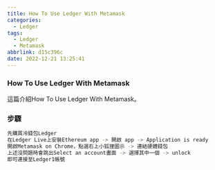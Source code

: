 ```yaml
---
title: How To Use Ledger With Metamask
categories:
  - Ledger
tags:
  - Ledger
  - Metamask
abbrlink: d15c396c
date: 2022-12-21 13:25:41
---
```

### How To Use Ledger With Metamask
<!--more-->
這篇介紹How To Use Ledger With Metamask。

### 步驟
```sh
先購買冷錢包Ledger
在Ledger Live上安裝Ethereum app -> 開啟 app -> Application is ready
開啟Metamask on Chrome，點選右上小狐狸圖示 -> 連結硬體錢包
上述沒問題時會跳出Select an account畫面 -> 選擇其中一個 -> unlock
即可連接至Ledger1帳號
```